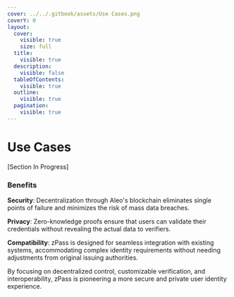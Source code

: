 ```yaml
---
cover: ../../.gitbook/assets/Use Cases.png
coverY: 0
layout:
  cover:
    visible: true
    size: full
  title:
    visible: true
  description:
    visible: false
  tableOfContents:
    visible: true
  outline:
    visible: true
  pagination:
    visible: true
---
```


# Use Cases

\[Section In Progress]

### Benefits

**Security**: Decentralization through Aleo's blockchain eliminates single points of failure and minimizes the risk of mass data breaches.

**Privacy**: Zero-knowledge proofs ensure that users can validate their credentials without revealing the actual data to verifiers.

**Compatibility**: zPass is designed for seamless integration with existing systems, accommodating complex identity requirements without needing adjustments from original issuing authorities.

By focusing on decentralized control, customizable verification, and interoperability, zPass is pioneering a more secure and private user identity experience.
